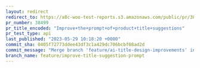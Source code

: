 ```yaml
---
layout: redirect
redirect_to: https://a8c-woo-test-reports.s3.amazonaws.com/public/pr/38499/api/index.html
pr_number: 38499
pr_title_encoded: "Improve+the+prompt+of+product+title+suggestions"
pr_test_type: api
last_published: "2023-05-29 10:18:20 +0000"
commit_sha: 0405f72773ddee43df3c1a429dc706bcbf08ad2d
commit_message: "Merge branch 'feature/ai-title-design-improvements' into feature/impr…"
branch_name: feature/improve-title-suggestion-prompt
---
```

